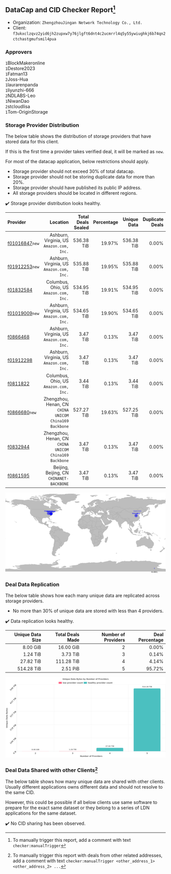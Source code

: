 ## DataCap and CID Checker Report[^1]
 - Organization: `ZhengzhouJingan Network Technology Co., Ltd.`
 - Client: `f3ukxclzqvz2yid6jh2zupxw7y76jlgft6dnt4c2ucmrrl4q5y55ywiughkj6b74qn2ctchastgmufsmil4pua`
### Approvers
`1`BlockMakeronline<br/>`1`Destore2023<br/>`1`Fatman13<br/>`2`Joss-Hua<br/>`1`laurarenpanda<br/>`1`liyunzhi-666<br/>`2`NDLABS-Leo<br/>`1`NiwanDao<br/>`2`stcloudlisa<br/>`1`Tom-OriginStorage


### Storage Provider Distribution
The below table shows the distribution of storage providers that have stored data for this client.

If this is the first time a provider takes verified deal, it will be marked as `new`.

For most of the datacap application, below restrictions should apply.
 - Storage provider should not exceed 30% of total datacap.
 - Storage provider should not be storing duplicate data for more than 20%.
 - Storage provider should have published its public IP address.
 - All storage providers should be located in different regions.

✔️ Storage provider distribution looks healthy.

| Provider                                                    |                                                  Location | Total Deals Sealed | Percentage | Unique Data | Duplicate Deals |
| :---------------------------------------------------------- | --------------------------------------------------------: | -----------------: | ---------: | ----------: | --------------: |
| [f01016847](https://filfox.info/en/address/f01016847)`new`  |              Ashburn, Virginia, US<br/>`Amazon.com, Inc.` |         536.38 TiB |     19.97% |  536.38 TiB |           0.00% |
| [f01912253](https://filfox.info/en/address/f01912253)`new`  |              Ashburn, Virginia, US<br/>`Amazon.com, Inc.` |         535.88 TiB |     19.95% |  535.88 TiB |           0.00% |
| [f01832584](https://filfox.info/en/address/f01832584)       |                 Columbus, Ohio, US<br/>`Amazon.com, Inc.` |         534.95 TiB |     19.91% |  534.95 TiB |           0.00% |
| [f01019009](https://filfox.info/en/address/f01019009)`new`  |              Ashburn, Virginia, US<br/>`Amazon.com, Inc.` |         534.65 TiB |     19.90% |  534.65 TiB |           0.00% |
| [f0866468](https://filfox.info/en/address/f0866468)         |              Ashburn, Virginia, US<br/>`Amazon.com, Inc.` |           3.47 TiB |      0.13% |    3.47 TiB |           0.00% |
| [f01912298](https://filfox.info/en/address/f01912298)       |              Ashburn, Virginia, US<br/>`Amazon.com, Inc.` |           3.47 TiB |      0.13% |    3.47 TiB |           0.00% |
| [f0811822](https://filfox.info/en/address/f0811822)         |                 Columbus, Ohio, US<br/>`Amazon.com, Inc.` |           3.44 TiB |      0.13% |    3.44 TiB |           0.00% |
| [f0866680](https://filfox.info/en/address/f0866680)`new`    | Zhengzhou, Henan, CN<br/>`CHINA UNICOM China169 Backbone` |         527.27 TiB |     19.63% |  527.25 TiB |           0.00% |
| [f0832944](https://filfox.info/en/address/f0832944)         | Zhengzhou, Henan, CN<br/>`CHINA UNICOM China169 Backbone` |           3.47 TiB |      0.13% |    3.47 TiB |           0.00% |
| [f0861595](https://filfox.info/en/address/f0861595)         |              Beijing, Beijing, CN<br/>`CHINANET-BACKBONE` |           3.47 TiB |      0.13% |    3.47 TiB |           0.00% |

<img src="https://raw.githubusercontent.com/data-preservation-programs/filplus-checker-assets/main/filecoin-project/filecoin-plus-large-datasets/issues/1679/1709797580298.png"/>

### Deal Data Replication
The below table shows how each many unique data are replicated across storage providers.

- No more than 30% of unique data are stored with less than 4 providers.

✔️ Data replication looks healthy.

| Unique Data Size | Total Deals Made | Number of Providers | Deal Percentage |
| ---------------: | ---------------: | ------------------: | --------------: |
|         8.00 GiB |        16.00 GiB |                   2 |           0.00% |
|         1.24 TiB |         3.73 TiB |                   3 |           0.14% |
|        27.82 TiB |       111.28 TiB |                   4 |           4.14% |
|       514.28 TiB |         2.51 PiB |                   5 |          95.72% |

<img src="https://raw.githubusercontent.com/data-preservation-programs/filplus-checker-assets/main/filecoin-project/filecoin-plus-large-datasets/issues/1679/1709797580908.png"/>

### Deal Data Shared with other Clients[^3]
The below table shows how many unique data are shared with other clients.
Usually different applications owns different data and should not resolve to the same CID.

However, this could be possible if all below clients use same software to prepare for the exact same dataset or they belong to a series of LDN applications for the same dataset.

✔️ No CID sharing has been observed.

[^1]: To manually trigger this report, add a comment with text `checker:manualTrigger`

[^2]: Deals from those addresses are combined into this report as they are specified with `checker:manualTrigger`

[^3]: To manually trigger this report with deals from other related addresses, add a comment with text `checker:manualTrigger <other_address_1> <other_address_2> ...`
